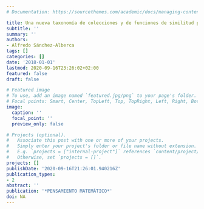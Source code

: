 ```yaml
---
# Documentation: https://sourcethemes.com/academic/docs/managing-content/

title: Una nueva taxonomía de colecciones y de funciones de similitud para su comparación
subtitle: ''
summary: ''
authors:
- Alfredo Sánchez-Alberca
tags: []
categories: []
date: '2018-01-01'
lastmod: 2020-09-16T23:26:02+02:00
featured: false
draft: false

# Featured image
# To use, add an image named `featured.jpg/png` to your page's folder.
# Focal points: Smart, Center, TopLeft, Top, TopRight, Left, Right, BottomLeft, Bottom, BottomRight.
image:
  caption: ''
  focal_point: ''
  preview_only: false

# Projects (optional).
#   Associate this post with one or more of your projects.
#   Simply enter your project's folder or file name without extension.
#   E.g. `projects = ["internal-project"]` references `content/project/deep-learning/index.md`.
#   Otherwise, set `projects = []`.
projects: []
publishDate: '2020-09-16T21:26:01.940216Z'
publication_types:
- 2
abstract: ''
publication: '*PENSAMIENTO MATEMÁTICO*'
doi: NA
---
```

